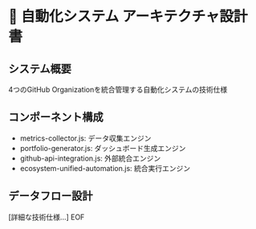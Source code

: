 # 🔧 自動化システム アーキテクチャ設計書

  ## システム概要
  4つのGitHub Organizationを統合管理する自動化システムの技術仕様

  ## コンポーネント構成
  - metrics-collector.js: データ収集エンジン
  - portfolio-generator.js: ダッシュボード生成エンジン
  - github-api-integration.js: 外部統合エンジン
  - ecosystem-unified-automation.js: 統合実行エンジン

  ## データフロー設計
  [詳細な技術仕様...]
  EOF
